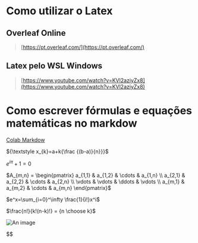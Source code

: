 # Como utilizar o Latex

## Overleaf Online

> [https://pt.overleaf.com/](https://pt.overleaf.com/)

## Latex pelo WSL Windows

> [https://www.youtube.com/watch?v=KVl2aziyZx8](https://www.youtube.com/watch?v=KVl2aziyZx8) 

# Como escrever fórmulas e equações matemáticas no markdow

[Colab Markdow](https://colab.research.google.com/notebooks/markdown_guide.ipynb#scrollTo=Lhfnlq1Surtk)

${\textstyle x_{k}=a+k{\frac {(b-a)}{n}}}$

$e^{i\pi} + 1 = 0$

$A_{m,n} =
 \begin{pmatrix}
  a_{1,1} & a_{1,2} & \cdots & a_{1,n} \\
  a_{2,1} & a_{2,2} & \cdots & a_{2,n} \\
  \vdots  & \vdots  & \ddots & \vdots  \\
  a_{m,1} & a_{m,2} & \cdots & a_{m,n}
 \end{pmatrix}$

 $e^x=\sum_{i=0}^\infty \frac{1}{i!}x^i$

$\frac{n!}{k!(n-k)!} = {n \choose k}$

![An image](https://www.google.com/images/rss.png)



$$